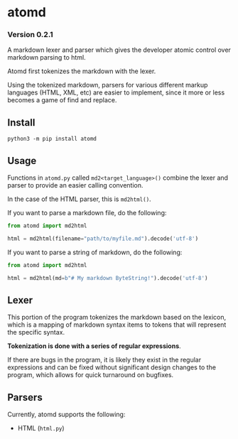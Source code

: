 # atomd

### Version 0.2.1

A markdown lexer and parser which gives the developer atomic control over markdown parsing to html.

Atomd first tokenizes the markdown with the lexer.

Using the tokenized markdown, parsers for various different markup languages (HTML, XML, etc) are easier to implement, since it more or less becomes a game of find and replace.

## Install

```
python3 -m pip install atomd
```

## Usage

Functions in `atomd.py` called `md2<target_language>()` combine the lexer and parser to provide an easier calling convention.

In the case of the HTML parser, this is `md2html()`.

If you want to parse a markdown file, do the following:

```python
from atomd import md2html

html = md2html(filename="path/to/myfile.md").decode('utf-8')
```

If you want to parse a string of markdown, do the following:

```python
from atomd import md2html

html = md2html(md=b"# My markdown ByteString!").decode('utf-8')
```

## Lexer

This portion of the program tokenizes the markdown based on the lexicon, which is a mapping of markdown syntax items to tokens that will represent the specific syntax.

**Tokenization is done with a series of regular expressions**.

If there are bugs in the program, it is likely they exist in the regular expressions and can be fixed without significant design changes to the program, which allows for quick turnaround on bugfixes.

## Parsers

Currently, atomd supports the following:

- HTML (`html.py`)


